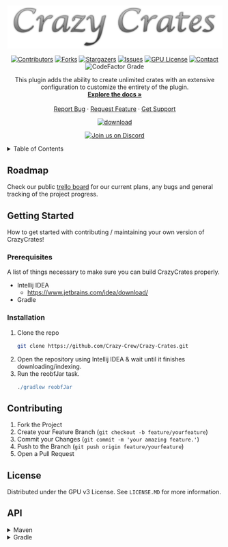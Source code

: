 [![crazycrates](https://raw.githubusercontent.com/RyderBelserion/Assets/main/crazycrew/banners/CrazyCrates.png)](https://modrinth.com/plugin/crazycrates)

<div align="center">

[![Contributors][contributors-shield]][contributors-url]
[![Forks][forks-shield]][forks-url]
[![Stargazers][stars-shield]][stars-url]
[![Issues][issues-shield]][issues-url]
[![GPU License][license-shield]][license-url]
[![Contact][discord-shield]][discord-url]
![CodeFactor Grade](https://img.shields.io/codefactor/grade/github/crazy-crew/crazycrates/features/multi-platform?style=for-the-badge)

  <p align="center">
    This plugin adds the ability to create unlimited crates with an extensive configuration to customize the entirety of the plugin.
    <br />
    <a href="https://github.com/Crazy-Crew/Crazy-Crates/wiki"><strong>Explore the docs »</strong></a>
    <br />
    <br />
    <a href="https://github.com/Crazy-Crew/Crazy-Crates/issues">Report Bug</a>
    ·
    <a href="https://github.com/Crazy-Crew/Crazy-Crates/discussions/categories/feature-rquests">Request Feature</a>
    ·
    <a href="https://github.com/Crazy-Crew/Crazy-Crates/discussions/categories/support">Get Support</a>
  </p>
  
  [![download](https://github.com/modrinth/art/blob/main/Branding/Badge/badge-dark__184x72.png)](https://modrinth.com/plugin/crazycrates)

  [![Join us on Discord](https://discord.com/api/guilds/182615261403283459/widget.png?style=banner2)](https://discord.badbones69.com)

</div>

<!-- TABLE OF CONTENTS -->
<details>
  <summary>Table of Contents</summary>
  <ol>
    <li>
      <a href="#getting-started">Getting Started</a>
      <ul>
        <li><a href="#prerequisites">Prerequisites</a></li>
        <li><a href="#installation">Installation</a></li>
      </ul>
    </li>
    <li><a href="#roadmap">Roadmap</a></li>
    <li><a href="#contributing">Contributing</a></li>
    <li><a href="#license">License</a></li>
    <li><a href="#api">API</a></li>
  </ol>
</details>

## Roadmap
Check our public [trello board](https://trello.com/b/AJvEmcbL) for our current plans, any bugs and general tracking of the project progress.

## Getting Started

How to get started with contributing / maintaining your own version of CrazyCrates!

### Prerequisites

A list of things necessary to make sure you can build CrazyCrates properly.
* Intellij IDEA
    * https://www.jetbrains.com/idea/download/
* Gradle

### Installation

1. Clone the repo
   ```sh
   git clone https://github.com/Crazy-Crew/Crazy-Crates.git
   ```
2. Open the repository using Intellij IDEA & wait until it finishes downloading/indexing.
3. Run the reobfJar task.
   ```gradle
   ./gradlew reobfJar
   ```

## Contributing

1. Fork the Project
2. Create your Feature Branch (`git checkout -b feature/yourfeature`)
3. Commit your Changes (`git commit -m 'your amazing feature.'`)
4. Push to the Branch (`git push origin feature/yourfeature`)
5. Open a Pull Request

## License

Distributed under the GPU v3 License. See `LICENSE.MD` for more information.

## API

<details>
  <summary>Maven</summary>

   ```
   <repository>
        <id>crazycrew</id>
        <url>https://repo.badbones69.com/snapshots</url>
   </repository>
  ```
  ```
  <dependency>
      <groupId>com.crazycrates</groupId>
      <artifactId>crazycrates-api</artifactId>
      <version>2.11.1-SNAPSHOT</version>
      <scope>provided</scope>
   </dependency>
  ```

</details>

<details>
  <summary>Gradle</summary>

  ```
   repositories {
       maven("https://repo.badbones69.com/snapshots")
   }
  ```

  ```
   dependencies {
       compileOnly("com.crazycrates:crazycrates-api:2.11.1-SNAPSHOT")
   }
  ```

</details>

[discord-shield]: https://img.shields.io/discord/182615261403283459.svg?style=for-the-badge
[discord-url]: https://discord.badbones69.com

[contributors-shield]: https://img.shields.io/github/contributors/Crazy-Crew/Crazy-Crates.svg?style=for-the-badge
[contributors-url]: https://github.com/Crazy-Crew/Crazy-Crates/graphs/contributors
[forks-shield]: https://img.shields.io/github/forks/Crazy-Crew/Crazy-Crates.svg?style=for-the-badge
[forks-url]: https://github.com/Crazy-Crew/Crazy-Crates/network/members
[stars-shield]: https://img.shields.io/github/stars/Crazy-Crew/Crazy-Crates.svg?style=for-the-badge
[stars-url]: https://github.com/Crazy-Crew/Crazy-Crates/stargazers
[issues-shield]: https://img.shields.io/github/issues/Crazy-Crew/Crazy-Crates.svg?style=for-the-badge
[issues-url]: https://github.com/Crazy-Crew/Crazy-Crates/issues
[license-shield]: https://img.shields.io/github/license/Crazy-Crew/Crazy-Crates.svg?style=for-the-badge
[license-url]: https://github.com/Crazy-Crew/Crazy-Crates/blob/master/LICENSE.MD
